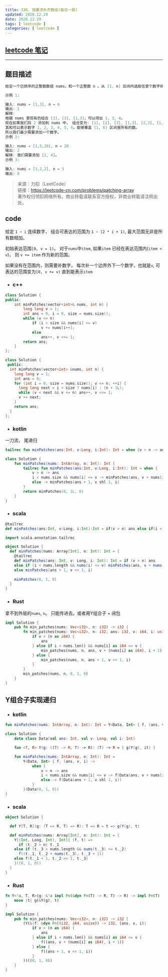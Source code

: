 ```yaml
---
title: 330. 按要求补齐数组(每日一题)
updated: 2020.12.29  
date: 2020.12.29  
tags: [ leetcode ]
categories: [ leetcode ]
---
```


## [leetcode 笔记](https://lzyprime.github.io/leetcode/leetcode)

---

## 题目描述

```c++
给定一个已排序的正整数数组 nums，和一个正整数 n 。从 [1, n] 区间内选取任意个数字补充到 nums 中，使得 [1, n] 区间内的任何数字都可以用 nums 中某几个数字的和来表示。请输出满足上述要求的最少需要补充的数字个数。

示例 1:

输入: nums = [1,3], n = 6
输出: 1 
解释:
根据 nums 里现有的组合 [1], [3], [1,3]，可以得出 1, 3, 4。
现在如果我们将 2 添加到 nums 中， 组合变为: [1], [2], [3], [1,3], [2,3], [1,2,3]。
其和可以表示数字 1, 2, 3, 4, 5, 6，能够覆盖 [1, 6] 区间里所有的数。
所以我们最少需要添加一个数字。
示例 2:

输入: nums = [1,5,10], n = 20
输出: 2
解释: 我们需要添加 [2, 4]。
示例 3:

输入: nums = [1,2,2], n = 5
输出: 0
```

> 来源：力扣（LeetCode）  
> 链接：https://leetcode-cn.com/problems/patching-array  
> 著作权归领扣网络所有。商业转载请联系官方授权，非商业转载请注明出处。  

## code

给定 `1 ~ i` 连续数字， 组合可表达的范围为 `1 ~ (2 * i + 1)`, 最大范围无非是所有数相加。

初始表达范围`[0, v = 1)`。 对于`nums`中`item`,  如果`item` 已经在表达范围内(`item < v`)， 则 `v += item` 作为新的范围。

如果没有在范围内，则需要补数字， 每次补一个边界外下一个数字，也就是`v`, 可表达的范围变为`[0, v += v)` 直到能表示`item`

- ### c++

```c++
class Solution {
public:
    int minPatches(vector<int>& nums, int n) {
        long long v = 1;
        int ans = 0, i = 0, size = nums.size();
        while (v <= n) 
            if (i < size && nums[i] <= v)
                v += nums[i++];
            else
                ans++, v <<= 1;
        return ans;
    }
};
```

```c++
class Solution {
 public:
  int minPatches(vector<int> &nums, int n) {
    long long v = 1;
    int ans = 0;
    for (int i = 0, size = nums.size(); v <= n; ++i) {
      long long next = i < size ? nums[i] : (n + 1L);
      while (v < next && v <= n) ans++, v <<= 1;
      v += next;
    }
    return ans;
  }
};
```

- ### kotlin

一刀流， 尾递归

```kotlin
tailrec fun minPatches(ans:Int, v:Long, i:Int): Int = when {v > n -> ans; i < nums.size && nums[i] <= v -> minPatches(ans, v + nums[i], i + 1) else -> minPatches(ans + 1, v shl 1, i) }
```

```kotlin
class Solution {
    fun minPatches(nums: IntArray, n: Int): Int {
        tailrec fun minPatches(ans:Int, v:Long, i:Int): Int = when {
            v > n -> ans
            i < nums.size && nums[i] <= v -> minPatches(ans, v + nums[i], i + 1)
            else -> minPatches(ans + 1, v shl 1, i)
        }
        return minPatches(0, 1L, 0)
    }
}
```

- ### scala

```scala
@tailrec
def minPatches(ans:Int, v:Long, i:Int):Int = if(v > n) ans else if(i < nums.length && nums(i) <= v) minPatches(ans, v + nums(i), i + 1) else minPatches(ans + 1, v << 1, i)
```

```scala
import scala.annotation.tailrec

object Solution {
  def minPatches(nums: Array[Int], n: Int): Int = {
    @tailrec
    def minPatches(ans: Int, v: Long, i: Int): Int = if (v > n) ans
    else if (i < nums.length && nums(i) <= v) minPatches(ans, v + nums(i), i + 1)
    else minPatches(ans + 1, v << 1, i)
    
    minPatches(0, 1, 0)
  }
}
```

- ### Rust

拿不到外层的`nums`, `n`。 只能传进去。或者用Y组合子 + 闭包

```rust
impl Solution {
    pub fn min_patches(nums: Vec<i32>, n: i32) -> i32 {
        fn min_patches(nums: Vec<i32>, n: i32, ans: i32, v: i64, i: usize) -> i32 {
            if v > (n as i64) {
                ans
            } else if i < nums.len() && nums[i] as i64 <= v {
                min_patches(nums, n, ans, v + (nums[i] as i64), i + 1)
            } else {
                min_patches(nums, n, ans + 1, v << 1, i)
            }
        }
        min_patches(nums, n, 0, 1, 0)
    }
}
```

## Y组合子实现递归

- ### kotlin

```kotlin
fun minPatches(nums: IntArray, n: Int): Int = Y<Data, Int> { f, (ans, v, i) -> when { v > n -> ans; i < nums.size && nums[i] <= v -> f(Data(ans, v + nums[i], i + 1))else -> f(Data(ans + 1, v shl 1, i)) } }(Data(0, 1, 0))
```

```kotlin
class Solution {
    data class Data(val ans: Int, val v: Long, val i: Int)

    fun <T, R> Y(g: ((T) -> R, T) -> R): (T) -> R = { g(Y(g), it) }

    fun minPatches(nums: IntArray, n: Int): Int =
        Y<Data, Int> { f, (ans, v, i) ->
            when {
                v > n -> ans
                i < nums.size && nums[i] <= v -> f(Data(ans, v + nums[i], i + 1))
                else -> f(Data(ans + 1, v shl 1, i))
            }
        }(Data(0, 1, 0))
}
```

- ### scala

```scala
object Solution {

  def Y[T, R](g: (T => R, T) => R): T => R = t => g(Y(g), t)

  def minPatches(nums: Array[Int], n: Int): Int = {
    Y[(Int, Long, Int), Int]{ (f, t) =>
      if (t._2 > n) t._1
    else if (t._3 < nums.length && nums(t._3) <= t._2)
      f((t._1, t._2 + nums(t._3), t._3 + 1))
    else f(t._1 + 1, t._2 << 1, t._3)
    }((0, 1, 0))
  }
}
```

- ### Rust

```rust
fn Y<'a, T, R>(g: &'a impl Fn(&dyn Fn(T) -> R, T) -> R) -> impl Fn(T) -> R + 'a {
    move |t| g(&Y(g), t)
}

impl Solution {
    pub fn min_patches(nums: Vec<i32>, n: i32) -> i32 {
        (Y(&|f: &dyn Fn((i32, i64, usize)) -> i32, (ans, v, i)|
            if v > (n as i64) {
                ans
            } else if i < nums.len() && nums[i] as i64 <= v {
                f((ans, v + (nums[i] as i64), i + 1))
            } else {
                f((ans + 1, v << 1, i))
            }
        ))((0, 1, 0))
    }
}
```